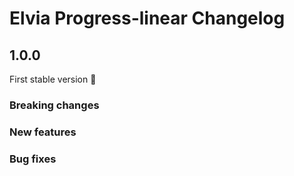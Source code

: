 # Elvia Progress-linear Changelog

## 1.0.0

First stable version :tada:

### Breaking changes

### New features

### Bug fixes
